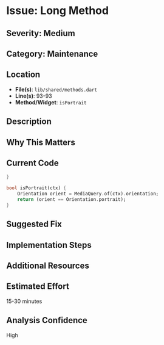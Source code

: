 # Issue: Long Method

## Severity: Medium

## Category: Maintenance

## Location
- **File(s)**: `lib/shared/methods.dart`
- **Line(s)**: 93-93
- **Method/Widget**: `isPortrait`

## Description


## Why This Matters


## Current Code
```dart
}

bool isPortrait(ctx) {
    Orientation orient = MediaQuery.of(ctx).orientation;
    return (orient == Orientation.portrait);
}
```

## Suggested Fix


## Implementation Steps


## Additional Resources


## Estimated Effort
15-30 minutes

## Analysis Confidence
High
